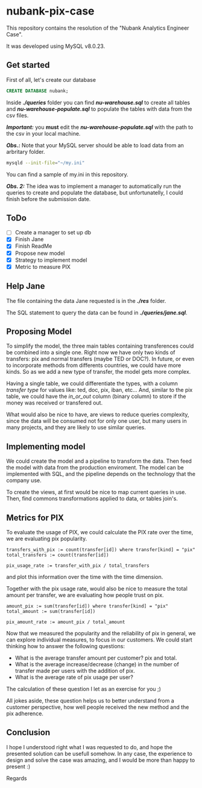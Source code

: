 # nubank-pix-case

This repository contains the resolution of the "Nubank Analytics Engineer Case".

It was developed using MySQL v8.0.23.

## Get started

First of all, let's create our database

~~~ sql
CREATE DATABASE nubank;
~~~

Inside ***./queries*** folder you can find ***nu-warehouse.sql*** to create all tables and ***nu-warehouse-populate.sql*** to populate the tables with data from the csv files.

***Important:*** you **must** edit the ***nu-warehouse-populate.sql*** with the path to the csv in your local machine.

***Obs.:*** Note that your MySQL server should be able to load data from an arbritary folder.

~~~ bash
mysqld --init-file="~/my.ini"
~~~

You can find a sample of my.ini in this repository.

***Obs. 2:*** The idea was to implement a manager to automatically run the queries to create and populate the database, but unfortunatelly, I could finish before the submission date.

## ToDo

- [ ] Create a manager to set up db
- [x] Finish Jane
- [x] Finish ReadMe
- [x] Propose new model
- [x] Strategy to implement model
- [x] Metric to measure PIX

## Help Jane

The file containing the data Jane requested is in the ***./res*** folder.

The SQL statement to query the data can be found in ***./queries/jane.sql***.

## Proposing Model

To simplify the model, the three main tables containing transferences could be combined into a single one. Right now we have only two kinds of transfers: pix and normal transfers (maybe TED or DOC?). In future, or even to incorporate methods from differents countries, we could have more kinds. So as we add a new type of transfer, the model gets more complex.

Having a single table, we could differentiate the types, with a column *transfer type* for values like: ted, doc, pix, iban, etc...  And, similar to the pix table, we could have the *in_or_out* column (binary column) to store if the money was received or transfered out.

What would also be nice to have, are views to reduce queries complexity, since the data will be consumed not for only one user, but many users in many projects, and they are likely to use similar queries.

## Implementing model

We could create the model and a pipeline to transform the data. Then feed the model with data from the production enviroment. The model can be implemented with SQL, and the pipeline depends on the technology that the company use.

To create the views, at first would be nice to map current queries in use. Then, find commons transformations applied to data, or tables join's. 

## Metrics for PIX

To evaluate the usage of PIX, we could calculate the PIX rate over the time, we are evaluating pix popularity.

~~~
transfers_with_pix := count(transfer[id]) where transfer[kind] = "pix"
total_transfers := count(transfer[id])

pix_usage_rate := transfer_with_pix / total_transfers
~~~

and plot this information over the time with the time dimension. 

Together with the pix usage rate, would also be nice to measure the total amount per transfer, we are evaluating how people trust on pix.

~~~
amount_pix := sum(transfer[id]) where transfer[kind] = "pix"
total_amount := sum(transfer[id])

pix_amount_rate := amount_pix / total_amount
~~~

Now that we measured the popularity and the reliability of pix in general, we can explore individual measures, to focus in our customers. We could start thinking how to answer the following questions:

- What is the average transfer amount per customer? pix and total.
- What is the average increase/decrease (change) in the number of transfer made per users with the addition of pix.
- What is the average rate of pix usage per user?

The calculation of these question I let as an exercise for you ;)

All jokes aside, these question helps us to better understand from a customer perspective, how well people received the new method and the pix adherence.

## Conclusion

I hope I understood right what I was requested to do, and hope the presented solution can be usefull somehow. In any case, the experience to design and solve the case was amazing, and I would be more than happy to present :)

Regards